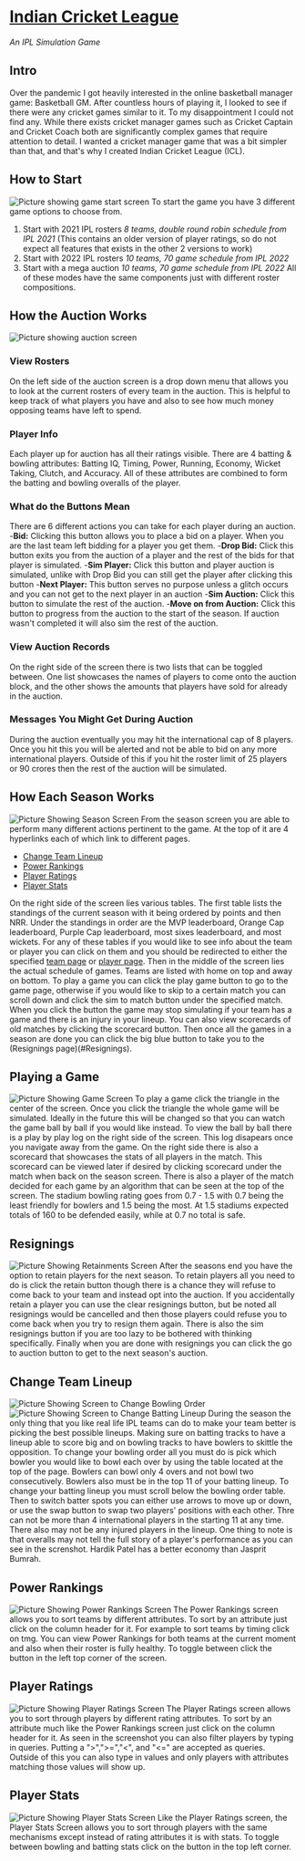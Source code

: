 # [Indian Cricket League](https://icricketleague.com)
*An IPL Simulation Game* <br>
## Intro
Over the pandemic I got heavily interested in the online basketball manager game: Basketball GM. After countless hours of playing it, I looked to see if there were any cricket games similar to it. To my disappointment I could not find any. While there exists cricket manager games such as Cricket Captain and Cricket Coach both are significantly complex games that require attention to detail. I wanted a cricket manager game that was a bit simpler than that, and that's why I created Indian Cricket League (ICL).  
## How to Start
![Picture showing game start screen](https://imgur.com/0DguY1S.jpg)
To start the game you have 3 different game options to choose from.
1. Start with 2021 IPL rosters *8 teams, double round robin schedule from IPL 2021* (This contains an older version of player ratings, so do not expect all features that exists in the other 2 versions to work)
2. Start with 2022 IPL rosters *10 teams, 70 game schedule from IPL 2022*
3. Start with a mega auction *10 teams, 70 game schedule from IPL 2022*
All of these modes have the same components just with different roster compositions.

## How the Auction Works
![Picture showing auction screen](https://imgur.com/d5WjuB9.jpg)
### View Rosters
On the left side of the auction screen is a drop down menu that allows you to look at the current rosters of every team in the auction. This is helpful to keep track of what players you have and also to see how much money opposing teams have left to spend.
### Player Info
Each player up for auction has all their ratings visible. There are 4 batting & bowling attributes: Batting IQ, Timing, Power, Running, Economy, Wicket Taking, Clutch, and Accuracy. All of these attributes are combined to form the batting and bowling overalls of the player. 
### What do the Buttons Mean
There are 6 different actions you can take for each player during an auction. 
 -**Bid:** Clicking this button allows you to place a bid on a player. When you are the last team left bidding for a player you get them.
-**Drop Bid:** Click this button exits you from the auction of a player and the rest of the bids for that player is simulated.
-**Sim Player:** Click this button and player auction is simulated, unlike with Drop Bid you can still get the player after clicking this button
-**Next Player:** This button serves no purpose unless a glitch occurs and you can not get to the next player in an auction
-**Sim Auction:** Click this button to simulate the rest of the auction.
-**Move on from Auction:** Click this button to progress from the auction to the start of the season. If auction wasn't completed it will also sim the rest of the auction.
### View Auction Records
On the right side of the screen there is two lists that can be toggled between. One list showcases the names of players to come onto the auction block, and the other shows the amounts that players have sold for already in the auction.
### Messages You Might Get During Auction
During the auction eventually you may hit the international cap of 8 players. Once you hit this you will be alerted and not be able to bid on any more international players. Outside of this if you hit the roster limit of 25 players or 90 crores then the rest of the auction will be simulated.

## How Each Season Works
![Picture Showing Season Screen](https://imgur.com/qpzQcGg.jpg)
From the season screen you are able to perform many different actions pertinent to the game. At the top of it are 4 hyperlinks each of which link to different pages. 
- [Change Team Lineup](#Change-Team-Lineup)
- [Power Rankings](#Power-Rankings)
- [Player Ratings](#Player-Ratings)
- [Player Stats](#Player-Stats)

On the right side of the screen lies various tables. The first table lists the standings of the current season with it being ordered by points and then NRR. Under the standings in order are the MVP leaderboard, Orange Cap leaderboard, Purple Cap leaderboard, most sixes leaderboard, and most wickets. For any of these tables if you would like to see info about the team or player you can click on them and you should be redirected to either the specified [team page](#Team-Roster) or [player page](#Player-Info). Then in the middle of the screen lies the actual schedule of games. Teams are listed with home on top and away on bottom. To play a game you can click the play game button to go to the game page, otherwise if you would like to skip to a certain match you can scroll down and click the sim to match button under the specified match. When you click the button the game may stop simulating if your team has a game and there is an injury in your lineup. You can also view scorecards of old matches by clicking the scorecard button. Then once all the games in a season are done you can click the big blue button to take you to the (Resignings page)(#Resignings).

## Playing a Game
![Picture Showing Game Screen](https://imgur.com/viiiug0.jpg)
To play a game click the triangle in the center of the screen. Once you click the triangle the whole game will be simulated. Ideally in the future this will be changed so that you can watch the game ball by ball if you would like instead. To view the ball by ball there is a play by play log on the right side of the screen. This log disapears once you navigate away from the game. On the right side there is also a scorecard that showcases the stats of all players in the match. This scorecard can be viewed later if desired by clicking scorecard under the match when back on the season screen. There is also a player of the match decided for each game by an algorithm that can be seen at the top of the screen. The stadium bowling rating goes from 0.7 - 1.5 with 0.7 being the least friendly for bowlers and 1.5 being the most. At 1.5 stadiums expected totals of 160 to be defended easily, while at 0.7 no total is safe.

## Resignings
![Picture Showing Retainments Screen](https://imgur.com/a/bXogYL1.jpg)
After the seasons end you have the option to retain players for the next season. To retain players all you need to do is click the retain button though there is a chance they will refuse to come back to your team and instead opt into the auction. If you accidentally retain a player you can use the clear resignings button, but be noted all resignings would be cancelled and then those players could refuse you to come back when you try to resign them again. There is also the sim resignings button if you are too lazy to be bothered with thinking specifically. Finally when you are done with resignings you can click the go to auction button to get to the next season's auction. 

## Change Team Lineup
![Picture Showing Screen to Change Bowling Order](https://imgur.com/T3CuVoj.jpg)
![Picture Showing Screen to Change Batting Lineup](https://imgur.com/cB9qGr6.jpg)
During the season the only thing that you like real life IPL teams can do to make your team better is picking the best possible lineups. Making sure on batting tracks to have a lineup able to score big and on bowling tracks to have bowlers to skittle the opposition. To change your bowling order all you must do is pick which bowler you would like to bowl each over by using the table located at the top of the page. Bowlers can bowl only 4 overs and not bowl two consecutively. Bowlers also must be in the top 11 of your batting lineup. To change your batting lineup you must scroll below the bowling order table. Then to switch batter spots you can either use arrows to move up or down, or use the swap button to swap two players' positions with each other. Thre can not be more than 4 international players in the starting 11 at any time. There also may not be any injured players in the lineup. One thing to note is that overalls may not tell the full story of a player's performance as you can see in the screnshot. Hardik Patel has a better economy than Jasprit Bumrah.

## Power Rankings
![Picture Showing Power Rankings Screen](https://imgur.com/ui6MqfT.jpg)
The Power Rankings screen allows you to sort teams by different attributes. To sort by an attribute just click on the column header for it. For example to sort teams by timing click on tmg. You can view Power Rankings for both teams at the current moment and also when their roster is fully healthy. To toggle between click the button in the left top corner of the screen.
## Player Ratings
![Picture Showing Player Ratings Screen](https://imgur.com/VaTgpUO.jpg)
The Player Ratings screen allows you to sort through players by different rating attributes. To sort by an attribute much like the Power Rankings screen just click on the column header for it. As seen in the screenshot you can also filter players by typing in queries. Putting a ">",">=","<", and "<=" are accepted as queries. Outside of this you can also type in values and only players with attributes matching those values will show up.

## Player Stats
![Picture Showing Player Stats Screen](https://imgur.com/nPucXxj.jpg)
Like the Player Ratings screen, the Player Stats Screen allows you to sort through players with the same mechanisms except instead of rating attributes it is with stats. To toggle between bowling and batting stats click on the button in the top left corner. 


